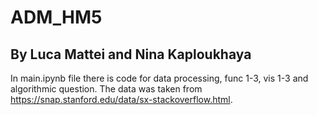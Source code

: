 # ADM_HM5
## By Luca Mattei and Nina Kaploukhaya
In main.ipynb file there is code for data processing, func 1-3, vis 1-3 and algorithmic question. The data was taken from https://snap.stanford.edu/data/sx-stackoverflow.html.
